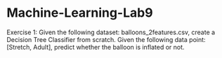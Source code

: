 # Machine-Learning-Lab9

 Exercise 1:
 Given the following dataset: balloons_2features.csv, create a Decision Tree Classifier from
 scratch. Given the following data point: [Stretch, Adult], predict whether the balloon is inflated
 or not.
